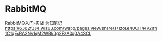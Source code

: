# RabbitMQ
RabbitMQ入门-实战
为知笔记 https://6362f384.wiz03.com/wapp/pages/view/share/s/1zoLe40CH44v2irh1C1qEcRA2Nv1qM2WBkGg2FzA0g0A4SCL

